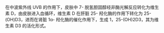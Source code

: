 在中波紫外线 UVB 的作用下，皮肤中 7- 脱氢胆固醇经非酶光解反应转化为维生素 D，由皮肤进入血循环，维生素 D 在肝脏 25- 羟化酶的作用下转化为 25-(OH)D3，进而在肾脏 1α- 羟化酶的催化作用下，生成 1，25-(OH)2D3，其为维生素 D3 的活化形式。  
  
 